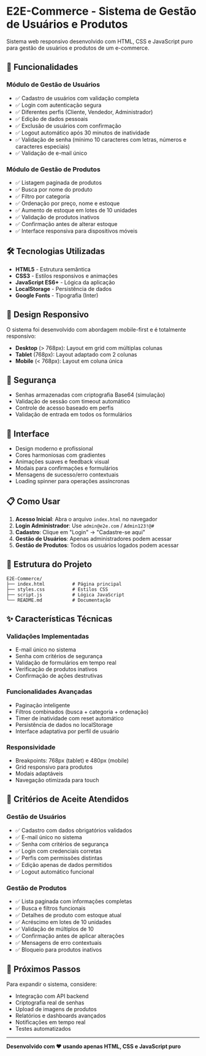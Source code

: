 # E2E-Commerce - Sistema de Gestão de Usuários e Produtos

Sistema web responsivo desenvolvido com HTML, CSS e JavaScript puro para gestão de usuários e produtos de um e-commerce.

## 🚀 Funcionalidades

### Módulo de Gestão de Usuários
- ✅ Cadastro de usuários com validação completa
- ✅ Login com autenticação segura
- ✅ Diferentes perfis (Cliente, Vendedor, Administrador)
- ✅ Edição de dados pessoais
- ✅ Exclusão de usuários com confirmação
- ✅ Logout automático após 30 minutos de inatividade
- ✅ Validação de senha (mínimo 10 caracteres com letras, números e caracteres especiais)
- ✅ Validação de e-mail único

### Módulo de Gestão de Produtos
- ✅ Listagem paginada de produtos
- ✅ Busca por nome do produto
- ✅ Filtro por categoria
- ✅ Ordenação por preço, nome e estoque
- ✅ Aumento de estoque em lotes de 10 unidades
- ✅ Validação de produtos inativos
- ✅ Confirmação antes de alterar estoque
- ✅ Interface responsiva para dispositivos móveis

## 🛠️ Tecnologias Utilizadas

- **HTML5** - Estrutura semântica
- **CSS3** - Estilos responsivos e animações
- **JavaScript ES6+** - Lógica da aplicação
- **LocalStorage** - Persistência de dados
- **Google Fonts** - Tipografia (Inter)

## 📱 Design Responsivo

O sistema foi desenvolvido com abordagem mobile-first e é totalmente responsivo:

- **Desktop** (> 768px): Layout em grid com múltiplas colunas
- **Tablet** (768px): Layout adaptado com 2 colunas
- **Mobile** (< 768px): Layout em coluna única

## 🔐 Segurança

- Senhas armazenadas com criptografia Base64 (simulação)
- Validação de sessão com timeout automático
- Controle de acesso baseado em perfis
- Validação de entrada em todos os formulários

## 🎨 Interface

- Design moderno e profissional
- Cores harmoniosas com gradientes
- Animações suaves e feedback visual
- Modais para confirmações e formulários
- Mensagens de sucesso/erro contextuais
- Loading spinner para operações assíncronas

## 📋 Como Usar

1. **Acesso Inicial**: Abra o arquivo `index.html` no navegador
2. **Login Administrador**: Use `admin@e2e.com` / `Admin123!@#`
3. **Cadastro**: Clique em "Login" → "Cadastre-se aqui"
4. **Gestão de Usuários**: Apenas administradores podem acessar
5. **Gestão de Produtos**: Todos os usuários logados podem acessar

## 🔧 Estrutura do Projeto

```
E2E-Commerce/
├── index.html          # Página principal
├── styles.css          # Estilos CSS
├── script.js           # Lógica JavaScript
└── README.md           # Documentação
```

## ✨ Características Técnicas

### Validações Implementadas
- E-mail único no sistema
- Senha com critérios de segurança
- Validação de formulários em tempo real
- Verificação de produtos inativos
- Confirmação de ações destrutivas

### Funcionalidades Avançadas
- Paginação inteligente
- Filtros combinados (busca + categoria + ordenação)
- Timer de inatividade com reset automático
- Persistência de dados no localStorage
- Interface adaptativa por perfil de usuário

### Responsividade
- Breakpoints: 768px (tablet) e 480px (mobile)
- Grid responsivo para produtos
- Modais adaptáveis
- Navegação otimizada para touch

## 🎯 Critérios de Aceite Atendidos

### Gestão de Usuários
- ✅ Cadastro com dados obrigatórios validados
- ✅ E-mail único no sistema
- ✅ Senha com critérios de segurança
- ✅ Login com credenciais corretas
- ✅ Perfis com permissões distintas
- ✅ Edição apenas de dados permitidos
- ✅ Logout automático funcional

### Gestão de Produtos
- ✅ Lista paginada com informações completas
- ✅ Busca e filtros funcionais
- ✅ Detalhes de produto com estoque atual
- ✅ Acréscimo em lotes de 10 unidades
- ✅ Validação de múltiplos de 10
- ✅ Confirmação antes de aplicar alterações
- ✅ Mensagens de erro contextuais
- ✅ Bloqueio para produtos inativos

## 🚀 Próximos Passos

Para expandir o sistema, considere:
- Integração com API backend
- Criptografia real de senhas
- Upload de imagens de produtos
- Relatórios e dashboards avançados
- Notificações em tempo real
- Testes automatizados

---

**Desenvolvido com ❤️ usando apenas HTML, CSS e JavaScript puro**
